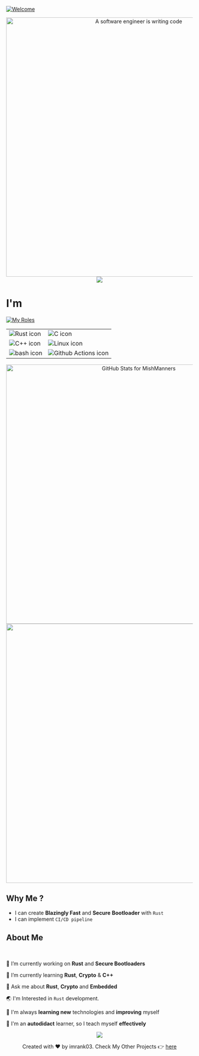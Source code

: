 [![Welcome](https://readme-typing-svg.herokuapp.com?font=Roboto&size=26&color=008080&center=true&vCenter=true&lines=Hello%2C+I'm+Imran+K;Welcome+To+My+Github+Profile)]()

<!-- Hero Section -->
<p align="center"><img src="https://user-images.githubusercontent.com/92363511/171983617-50a73f57-f313-47b0-a9b7-30e4706277b1.gif" alt="A software engineer is writing code" width="700" /><img src="https://activity-graph.herokuapp.com/graph?username=imrank03&bg_color=080441&color=008080&line=008080&point=33eb98&area_color=ee1cfd&area=true&hide_border=true"></p>


# **I'm**

[![My Roles](https://readme-typing-svg.herokuapp.com?font=Roboto&size=26&color=008080&center=true&vCenter=true&lines=A+Security+Engineer;Now+Learning+Rust)]()

<!-- Skills as a table -->
<table>
<tr>
<td><img src="https://user-images.githubusercontent.com/92363511/171986234-9d456cca-1150-4847-bd79-ee35f2f352b3.svg" alt="Rust icon" /></td>
<td><img src="https://user-images.githubusercontent.com/92363511/171986358-39ceb3c9-cccb-4d3d-b1a9-ffbbac5c4435.svg" alt="C icon" /></td>
</tr>
<tr>
<td><img src="https://user-images.githubusercontent.com/92363511/171986655-7e361786-e9b7-42a4-ba93-c8460c67e84c.svg" alt="C++ icon" /></td>
<td><img src="https://user-images.githubusercontent.com/92363511/171986438-e94b3063-718b-40bc-b50e-641121b142b6.svg" alt="Linux icon" /></td>
</tr>
<tr>
<td><img src="https://user-images.githubusercontent.com/92363511/171986263-bf88f8bf-35c6-4b1b-94f6-9cc16d3b9cae.svg" alt="bash icon" /></td>
<td><img src="https://user-images.githubusercontent.com/92363511/171986557-7c0af7ae-64b9-45c2-aa95-e909b7aefbb9.svg" alt="Github Actions icon" /></td>
</tr>
</table>

<!-- Github Stats, coding streak, Most used languages analytics-->
<p align="center">
<img src="https://github-readme-stats.vercel.app/api?username=imrank03&show_icons=true&include_all_commits=true&count_private=true&theme=dark&layout=compact" alt="GitHub Stats for MishManners" width="700"/>
<img src="https://github-readme-streak-stats.herokuapp.com?user=imrank03&theme=dark" width="700"/>
</p>

<!-- About Me Section -->

<!-- What I offer -->

## Why Me ?

- I can create **Blazingly Fast** and **Secure** **Bootloader** with `Rust`
- I can implement `CI/CD pipeline`

## About Me

<br />

🔭 I’m currently working on **Rust** and **Secure Bootloaders**

🌱 I’m currently learning **Rust**, **Crypto** & **C++**

💬 Ask me about **Rust**, **Crypto** and **Embedded**

🌏 I'm Interested in `Rust` development.

📑 I'm always **learning new** technologies and **improving** myself

📗 I'm an **autodidact** learner, so I teach myself **effectively**


<p align="center">
<img src="https://readme-typing-svg.herokuapp.com/?font=Architects+Daughter&size=22&center=true&vCenter=true&color=008080&lines=Thanks+For+Visiting+My+Profile+🙏;Please+Star+My+Repositories;Have+A+Great+Day+!!!" />
</p>

<p align="center">Created with ❤️ by imrank03. Check My Other Projects 👉 <a href="https://github.com/imrank03?tab=repositories">here</a></p>
